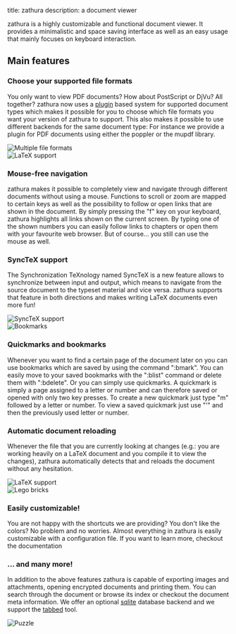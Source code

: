 title: zathura
description: a document viewer

zathura is a highly customizable and functional document viewer. It provides a
minimalistic and space saving interface as well as an easy usage that mainly
focuses on keyboard interaction.

## Main features

<div class="features">
  <div class="row">
    <div class="col-xs-8">
    <h3>Choose your supported file formats</h3>
    <p>
      You only want to view PDF documents? How about PostScript or DjVu? All
      together?  zathura now uses a <a href="plugins">plugin</a> based system for supported
      document types which makes it possible for you to choose which file formats
      you want your version of zathura to support. This also makes it possible to
      use different backends for the same document type: For instance we provide a
      plugin for PDF documents using either the poppler or the mupdf library.
      </p>
    </div>
    <div class="col-xs-4">
      <img class="img-responsive" src="/static/img/icon-documents.png" alt="Multiple file formats" />
    </div>
  </div>

  <div class="row">
    <div class="col-xs-4">
      <img class="img-responsive" src="/static/img/icon-keyboard.png" alt="LaTeX support" />
    </div>
    <div class="col-xs-8">
      <h3>Mouse-free navigation</h3>
      <p>
        zathura makes it possible to completely view and navigate through
        different documents without using a mouse. Functions to scroll or zoom are
        mapped to certain keys as well as the possibility to follow or open links
        that are shown in the document. By simply pressing the "f" key on your
        keyboard, zathura highlights all links shown on the current screen. By
        typing one of the shown numbers you can easily follow links to chapters or
        open them with your favourite web browser. But of course... you still can
        use the mouse as well.
      </p>
    </div>
  </div>

  <div class="row">
    <div class="col-xs-8">
      <h3>SyncTeX support</h3>
      <p>
        The Synchronization TeXnology named SyncTeX is a new feature
        allows to synchronize between input and output, which means to
        navigate from the source document to the typeset material and vice
        versa. zathura supports that feature in both directions and makes
        writing LaTeX documents even more fun!
      </p>
    </div>
    <div class="col-xs-4">
      <img class="img-responsive" src="/static/img/icon-science-book.png"
      alt="SyncTeX support" />
    </div>
  </div>

  <div class="row">
    <div class="col-xs-4">
      <img class="img-responsive" src="/static/img/icon-bookmarks.png"
      alt="Bookmarks" />
    </div>
    <div class="col-xs-8">
      <h3>Quickmarks and bookmarks</h3>
      <p>
        Whenever you want to find a certain page of the document later on you can use
        bookmarks which are saved by using the command ":bmark". You can easily move to
        your saved bookmarks with the ":blist" command or delete them with ":bdelete".
        Or you can simply use quickmarks. A quickmark is simply a page assigned to a
        letter or number and can therefore saved or opened with only two key presses. To
        create a new quickmark just type "m" followed by a letter or number. To view a
        saved quickmark just use "'" and then the previously used letter or number.
      </p>
    </div>
  </div>

  <div class="row">
    <div class="col-xs-8">
      <h3>Automatic document reloading</h3>
      <p>
      Whenever the file that you are currently looking at changes (e.g.: you are
      working heavily on a LaTeX document and you compile it to view the changes),
      zathura automatically detects that and reloads the document without any
      hesitation.
      </p>
    </div>
    <div class="col-xs-4">
      <img class="img-responsive" src="/static/img/icon-reload.png" alt="LaTeX support" />
    </div>
  </div>

  <div class="row">
    <div class="col-xs-4">
      <img class="img-responsive" src="/static/img/icon-lego.png"
      alt="Lego bricks" />
    </div>
    <div class="col-xs-8">
      <h3>Easily customizable!</h3>
      <p>
        You are not happy with the shortcuts we are providing? You don't like
        the colors? No problem and no worries. Almost everything in zathura is
        easily customizable with a configuration file. If you want to learn
        more, checkout the documentation 
      </p>
    </div>
  </div>

  <div class="row">
    <div class="col-xs-8">
      <h3>... and many more!</h3>
      <p>
        In addition to the above features zathura is capable of exporting images
        and attachments, opening encrypted documents and printing them. You can
        search through the document or browse its index or checkout the document
        meta information. We offer an optional <a
        href="http://sqlite.org">sqlite</a> database backend and we support the
        <a href="http://tools.suckless.org">tabbed</a> tool.
      </p>
    </div>
    <div class="col-xs-4">
      <img class="img-responsive" src="/static/img/icon-puzzle.png" alt="Puzzle" />
    </div>
  </div>
</div>
